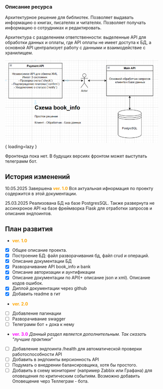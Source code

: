 ### Описание ресурса

Архитектурное решение для библиотек. Позволяет выдавать информацию о книгах, писателях и читателях. Позволяет получать информацию о сотрудниках и редактировать. 

Архитектура с разделением ответственности: выделенные API для обработки данных и оплаты, где API оплаты не имеет доступа к БД, а основной API централизует работу с данными и взаимодействие с хранилищем.

![Image title](https://raw.githubusercontent.com/KorytkoSergey/book_info_2.0/main/book_info_2.0/book_info2/book_info_doc/docs/images/schema_api.png){ loading=lazy }

Фронтенда пока нет. В будущих версиях фронтом может выступать телеграмм бот. 

## История изменений

10.05.2025 Завершена <span style="color: orange; font-weight: bold;">ver. 1.0</span> Вся актуальная ифнормация по проекту содержится в этой документации.

25.03.2025 Реализована БД на базе PostgresSQL. Также развернута не ассинхроное API на базе фреймворка Flask для отработки запросов и описания эндпоинтов.

## План развития

-  <span style="color: orange; font-weight: bold;">ver. 1.0</span>
- [x]  Общее описание проекта.
- [x]  Построение БД: файл разворачивания бд, файл crud и операций.
- [x]  Описание документации БД
- [x]  Разворачивание API book_info и bank
- [x]  Описание авторизации и аунтификации 
- [x]  Описание документации по API(+ описание json и xml). Описание кодов ошибок.
- [x]  Диплой документации через github 
- [x]  Добавить readme в гит
-  <span style="color: orange; font-weight: bold;">ver. 2.0</span>
- [ ]  Добавление пагинации 
- [ ]  Разворачивание swagger
- [ ]  Телеграмм бот + дока к нему
-  <span style="color: magenta; font-weight: bold;">ver. 3.0</span>
*Данный раздел является дополнительным. Так сказать "лучшие практики"*
- [ ]  Добавление эндпоинта /health для автоматической проверки работоспособности API 
- [ ]  Добавить в эндпоинты версионность API
- [ ]  Подумать о внедрении балансировщика, хотя бы простого. 
- [ ]  Добавить в схему мониторинг (например Zabbix или Графана) для оповещения по критическим событиям. Возможно добавить Оповещение черз Теллеграм - бота.
